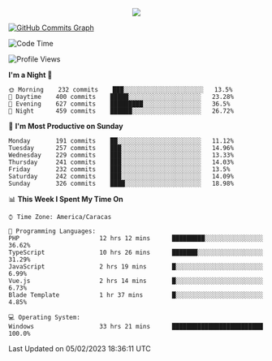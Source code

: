 <p align="center">
  <a href="http://www.github.com/thevacs">
    <img src="https://github-readme-streak-stats.herokuapp.com/?user=thevacs&stroke=ffffff&background=1c1917&ring=0891b2&fire=0891b2&currStreakNum=ffffff&currStreakLabel=0891b2&sideNums=ffffff&sideLabels=ffffff&dates=ffffff&hide_border=true" />
  </a>
  
  <a href="http://www.github.com/thevacs"><img src="https://github-readme-activity-graph.cyclic.app/graph?username=thevacs&bg_color=000000&color=ffffff&line=ff0000&point=ebebeb&area=true&hide_border=true" alt="GitHub Commits Graph" /></a>
  
</p>

<!--START_SECTION:waka-->
![Code Time](http://img.shields.io/badge/Code%20Time-1%2C123%20hrs%208%20mins-blue)

![Profile Views](http://img.shields.io/badge/Profile%20Views-1-blue)

**I'm a Night 🦉** 

```text
🌞 Morning    232 commits    ███░░░░░░░░░░░░░░░░░░░░░░   13.5% 
🌆 Daytime    400 commits    █████░░░░░░░░░░░░░░░░░░░░   23.28% 
🌃 Evening    627 commits    █████████░░░░░░░░░░░░░░░░   36.5% 
🌙 Night      459 commits    ██████░░░░░░░░░░░░░░░░░░░   26.72%

```
📅 **I'm Most Productive on Sunday** 

```text
Monday       191 commits    ██░░░░░░░░░░░░░░░░░░░░░░░   11.12% 
Tuesday      257 commits    ███░░░░░░░░░░░░░░░░░░░░░░   14.96% 
Wednesday    229 commits    ███░░░░░░░░░░░░░░░░░░░░░░   13.33% 
Thursday     241 commits    ███░░░░░░░░░░░░░░░░░░░░░░   14.03% 
Friday       232 commits    ███░░░░░░░░░░░░░░░░░░░░░░   13.5% 
Saturday     242 commits    ███░░░░░░░░░░░░░░░░░░░░░░   14.09% 
Sunday       326 commits    ████░░░░░░░░░░░░░░░░░░░░░   18.98%

```


📊 **This Week I Spent My Time On** 

```text
⌚︎ Time Zone: America/Caracas

💬 Programming Languages: 
PHP                      12 hrs 12 mins      █████████░░░░░░░░░░░░░░░░   36.62% 
TypeScript               10 hrs 26 mins      ███████░░░░░░░░░░░░░░░░░░   31.29% 
JavaScript               2 hrs 19 mins       █░░░░░░░░░░░░░░░░░░░░░░░░   6.99% 
Vue.js                   2 hrs 14 mins       █░░░░░░░░░░░░░░░░░░░░░░░░   6.73% 
Blade Template           1 hr 37 mins        █░░░░░░░░░░░░░░░░░░░░░░░░   4.85%

💻 Operating System: 
Windows                  33 hrs 21 mins      █████████████████████████   100.0%

```


 Last Updated on 05/02/2023 18:36:11 UTC
<!--END_SECTION:waka-->
